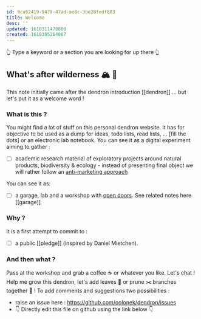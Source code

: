 ```yaml
---
id: 9ca62419-9479-47ad-ae8c-3be28fedf883
title: Welcome
desc: ''
updated: 1610311470800
created: 1610305264087
---
```


👆 Type a keyword or a section you are looking for up there 👆
## What's after wilderness  🏔️ 🦖

This note initially came after the dendron introduction [[dendron]] ... but let's put it as a welcome word !

### What is this ?

You might find  a lot of stuff on this personal dendron website. It has for objective to be used as a dump for ideas, todo lists, read lists, ... [fill the dots] or an electronic lab notebook. You can see it as a digital experiment aiming to gather :

- [ ] academic research material of exploratory projects around natural products, biodiversity & ecology - instead of presenting final object we will rather follow an [anti-marketing approach](https://notes.andymatuschak.org/z4bK6LaSBRetDzuYkeCs3A8mJ8DufTbK4o6FS)

You can see it as: 

- [ ] a garage, lab and a workshop with [open doors](https://notes.andymatuschak.org/z21cgR9K3UcQ5a7yPsj2RUim3oM2TzdBByZu). See related notes here [[garage]]

### Why ?

It is a first attempt to commit to :

- [ ] a public [[pledge]] (inspired by Daniel Mietchen).

### And then what ?

Pass at the workshop and grab a coffee ☕ or whatever you like. Let's chat ! Help me grow this dendron, let's add leaves 🍃 or prune ✂️ branches together 🤝 ! 
To add comments and suggestions two possibilities :

  - raise an issue here : https://github.com/oolonek/dendron/issues
  - 👇 Directly edit this file on github using the link below 👇

